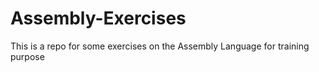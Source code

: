 # Assembly-Exercises
This is a repo for some exercises on the Assembly Language for training purpose
